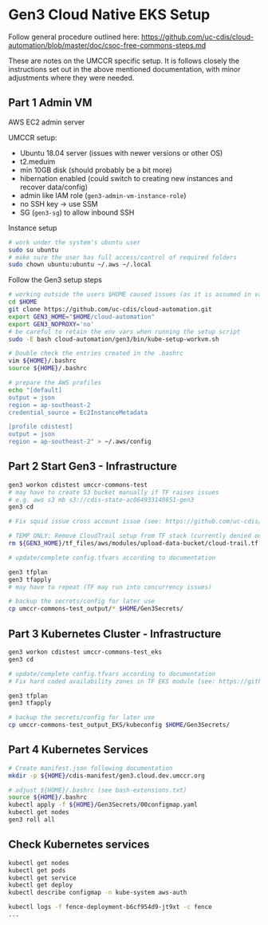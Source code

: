 # Gen3 Cloud Native EKS Setup

Follow general procedure outlined here:
https://github.com/uc-cdis/cloud-automation/blob/master/doc/csoc-free-commons-steps.md


These are notes on the UMCCR specific setup. It is follows closely the instructions set out in the above mentioned documentation, with minor adjustments where they were needed.


## Part 1 Admin VM

AWS EC2 admin server

UMCCR setup:

- Ubuntu 18.04 server (issues with newer versions or other OS)
- t2.meduim
- min 10GB disk (should probably be a bit more)
- hibernation enabled (could switch to creating new instances and recover data/config)
- admin like IAM role (`gen3-admin-vm-instance-role`)
- no SSH key -> use SSM
- SG (`gen3-sg`) to allow inbound SSH


Instance setup
```bash
# work under the system's ubuntu user
sudo su ubuntu
# make sure the user has full access/control of required folders
sudo chown ubuntu:ubuntu ~/.aws ~/.local
```


Follow the Gen3 setup steps
```bash
# working outside the users $HOME caused issues (as it is assumed in various scripts)
cd $HOME
git clone https://github.com/uc-cdis/cloud-automation.git
export GEN3_HOME="$HOME/cloud-automation"
export GEN3_NOPROXY='no'
# be careful to retain the env vars when running the setup script
sudo -E bash cloud-automation/gen3/bin/kube-setup-workvm.sh

# Double check the entries created in the .bashrc
vim ${HOME}/.bashrc
source ${HOME}/.bashrc

# prepare the AWS profiles
echo "[default]
output = json
region = ap-southeast-2
credential_source = Ec2InstanceMetadata

[profile cdistest]
output = json
region = ap-southeast-2" > ~/.aws/config
```



## Part 2 Start Gen3 - Infrastructure

```bash
gen3 workon cdistest umccr-commons-test
# may have to create S3 bucket manually if TF raises issues
# e.g. aws s3 mb s3://cdis-state-ac064933140851-gen3
gen3 cd

# Fix squid issue cross account issue (see: https://github.com/uc-cdis/cloud-automation/pull/1507)

# TEMP ONLY: Remove CloudTrail setup from TF stack (currently denied on UoM AWS)
rm ${GEN3_HOME}/tf_files/aws/modules/upload-data-bucket/cloud-trail.tf

# update/complete config.tfvars according to documentation

gen3 tfplan
gen3 tfapply
# may have to repeat (TF may run into concurrency issues)

# backup the secrets/config for later use
cp umccr-commons-test_output/* $HOME/Gen3Secrets/
```


## Part 3 Kubernetes Cluster - Infrastructure

```bash
gen3 workon cdistest umccr-commons-test_eks
gen3 cd

# update/complete config.tfvars according to documentation
# Fix hard coded availability zones in TF EKS module (see: https://github.com/uc-cdis/cloud-automation/pull/1573)

gen3 tfplan
gen3 tfapply

# backup the secrets/config for later use
cp umccr-commons-test_output_EKS/kubeconfig $HOME/Gen3Secrets/
```


## Part 4 Kubernetes Services

```bash
# Create manifest.json following documentation
mkdir -p ${HOME}/cdis-manifest/gen3.cloud.dev.umccr.org

# adjust ${HOME}/.bashrc (see bash-extensions.txt)
source ${HOME}/.bashrc
kubectl apply -f ${HOME}/Gen3Secrets/00configmap.yaml
kubectl get nodes
gen3 roll all
```

## Check Kubernetes services

```bash
kubectl get nodes
kubectl get pods
kubectl get service
kubectl get deploy
kubectl describe configmap -n kube-system aws-auth

kubectl logs -f fence-deployment-b6cf954d9-jt9xt -c fence
...
```